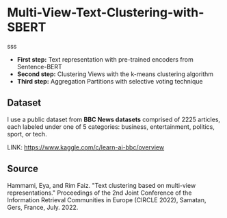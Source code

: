 # Multi-View-Text-Clustering-with-SBERT
sss

- **First step:**
  Text representation with pre-trained encoders from Sentence-BERT
- **Second step:**
  Clustering Views with the k-means clustering algorithm
- **Third step:**
  Aggregation Partitions with selective voting technique

## Dataset

I use a public dataset from **BBC News datasets** comprised of 2225 articles, each labeled under one of 5 categories: business, entertainment, politics, sport, or tech.

LINK: https://www.kaggle.com/c/learn-ai-bbc/overview

## Source

Hammami, Eya, and Rim Faiz. "Text clustering based on multi-view representations." Proceedings of the 2nd Joint Conference of the Information Retrieval Communities in Europe (CIRCLE 2022), Samatan, Gers, France, July. 2022.
